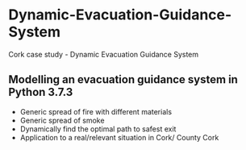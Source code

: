 # Dynamic-Evacuation-Guidance-System
Cork case study - Dynamic Evacuation Guidance System

## Modelling an evacuation guidance system in Python 3.7.3
- Generic spread of fire with different materials
- Generic spread of smoke
- Dynamically find the optimal path to safest exit
- Application to a real/relevant situation in Cork/ County Cork
